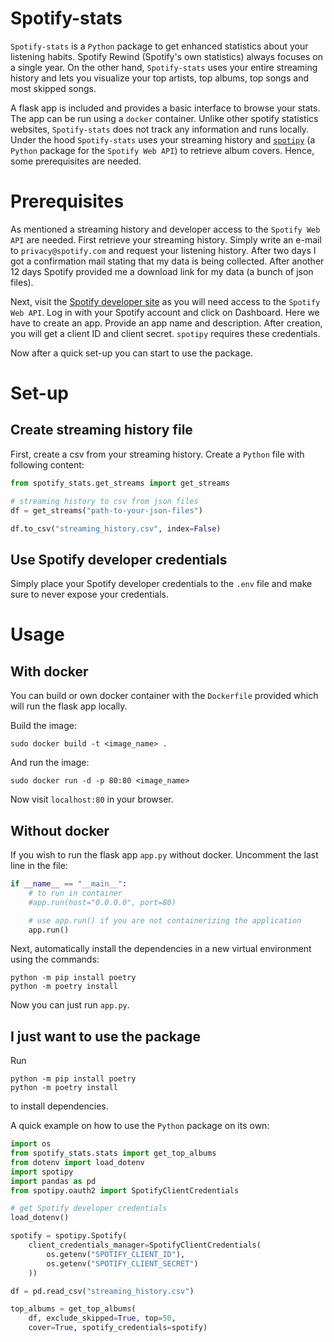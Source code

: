 # Spotify-stats

`Spotify-stats` is a `Python` package to get enhanced statistics about your listening habits.
Spotify Rewind (Spotify's own statistics) always focuses on a single year. On the other hand,
`Spotify-stats` uses your entire streaming history and lets you visualize your top artists,
top albums, top songs and most skipped songs.

A flask app is included and provides a basic interface to browse your stats. The app can be run using a
`docker` container. Unlike other spotify statistics websites, `Spotify-stats` does not track any information
and runs locally. Under the hood `Spotify-stats` uses
your streaming history and [`spotipy`](https://spotipy.readthedocs.io/en/2.21.0/) (a `Python` package
for the `Spotify Web API`) to retrieve album covers. Hence, some prerequisites are needed.

# Prerequisites

As mentioned a streaming history and developer access to the `Spotify Web API` are needed.
First retrieve your streaming history. Simply write an e-mail to `privacy@spotify.com` and request your
listening history. After two days I got a confirmation mail stating that my data is being collected. After
another 12 days Spotify provided me a download link for my data (a bunch of json files).

Next, visit the [Spotify developer site](https://developer.spotify.com/) as you will need access to the `Spotify Web API`.
Log in with your Spotify account and click on Dashboard. Here we have to create an app. Provide an app name and description.
After creation, you will get a client ID and client secret. `spotipy` requires these credentials.

Now after a quick set-up you can start to use the package.

# Set-up

## Create streaming history file

First, create a csv from your streaming history. Create a `Python` file with following content:

```python
from spotify_stats.get_streams import get_streams

# streaming history to csv from json files
df = get_streams("path-to-your-json-files")

df.to_csv("streaming_history.csv", index=False)
```

## Use Spotify developer credentials

Simply place your Spotify developer credentials to the `.env` file and make sure to never expose your credentials.

# Usage

## With docker

You can build or own docker container with the `Dockerfile` provided which will run the flask app locally.

Build the image:
```commandline
sudo docker build -t <image_name> .
```

And run the image:
```commandline
sudo docker run -d -p 80:80 <image_name>
```

Now visit `localhost:80` in your browser.

## Without docker

If you wish to run the flask app `app.py` without docker. Uncomment the last line in the file:
```python
if __name__ == "__main__":
    # to run in container
    #app.run(host="0.0.0.0", port=80)

    # use app.run() if you are not containerizing the application
    app.run()
```

Next, automatically install the dependencies in a new virtual environment using the commands:
```commandline
python -m pip install poetry
python -m poetry install
```

Now you can just run `app.py`.

## I just want to use the package

Run
```commandline
python -m pip install poetry
python -m poetry install
```
to install dependencies.

A quick example on how to use the `Python` package on its own:

```python
import os
from spotify_stats.stats import get_top_albums
from dotenv import load_dotenv
import spotipy
import pandas as pd
from spotipy.oauth2 import SpotifyClientCredentials

# get Spotify developer credentials
load_dotenv()

spotify = spotipy.Spotify(
    client_credentials_manager=SpotifyClientCredentials(
        os.getenv("SPOTIFY_CLIENT_ID"),
        os.getenv("SPOTIFY_CLIENT_SECRET")
    ))

df = pd.read_csv("streaming_history.csv")

top_albums = get_top_albums(
    df, exclude_skipped=True, top=50,
    cover=True, spotify_credentials=spotify)
```
